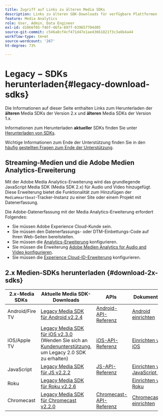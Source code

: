 ```yaml
---
title: Zugriff auf Links zu älteren Media SDKs
description: Links zu älteren SDK-Downloads für verfügbare Plattformen, einschließlich Android, iOS, JavaScript, Chromecast und Roku.
feature: Media Analytics
role: User, Admin, Data Engineer
exl-id: d1066f05-f46f-46fa-897f-039657704d05
source-git-commit: c546a8cf4cf471d47e1ae43661821f3c3a6b4a44
workflow-type: tm+mt
source-wordcount: '267'
ht-degree: 73%

---
```


# Legacy − SDKs herunterladen{#legacy-download-sdks}

Die Informationen auf dieser Seite enthalten Links zum Herunterladen der **älteren** Media SDKs der Version 2.x und **älteren** Media SDKs der Version 1.x.

Informationen zum Herunterladen **aktueller** SDKs finden Sie unter [Herunterladen von SDKs](/help/getting-started/download-sdks.md).

Wichtige Informationen zum Ende der Unterstützung finden Sie in den [häufig gestellten Fragen zum Ende der Unterstützung](/help/additional-resources/end-of-support-faqs.md).

## Streaming-Medien und die Adobe Medien Analytics-Erweiterung

Mit der Adobe Media Analytics-Erweiterung wird das grundlegende JavaScript Media SDK (Media SDK 2.x) für Audio und Video hinzugefügt. Diese Erweiterung bietet die Funktionalität zum Hinzufügen der `MediaHeartbeat`-Tracker-Instanz zu einer Site oder einem Projekt mit Datenerfassung.

Die Adobe-Datenerfassung mit der Media Analytics-Erweiterung erfordert Folgendes:
* Sie müssen Adobe Experience Cloud-Kunde sein.
* Sie müssen den Datenerfassungs- oder DTM-Einbettungs-Code auf Ihren Web-Seiten bereitstellen.
* Sie müssen die [Analytics-Erweiterung](https://experienceleague.adobe.com/docs/experience-platform/tags/extensions/adobe/analytics/overview.html?lang=de) konfigurieren.
* Sie müssen die Erweiterung [Adobe Medien Analytics for Audio and Video konfigurieren](https://experienceleague.adobe.com/docs/experience-platform/tags/extensions/client/media-analytics/overview.html).
* Sie müssen die [Experience Cloud-ID-Erweiterung](https://experienceleague.adobe.com/docs/experience-platform/tags/extensions/adobe/id-service/overview.html?lang=de) konfigurieren.

## 2.x Medien-SDKs herunterladen {#download-2x-sdks}

| 2.x-Media SDKs  | Aktuelle Media SDK-Downloads |  APIs   |  Dokumentation  |
| --- | --- | --- | --- |
| Android/Fire TV | [Legacy Media SDK für Android v2.2.4](https://github.com/Adobe-Marketing-Cloud/media-sdks/releases/tag/android-v2.2.4) | [Android-API-Referenz](https://adobe-marketing-cloud.github.io/media-sdks/reference/android/) | [Android einrichten](/help/legacy/media-sdk/setup/set-up-android.md) |
| iOS/Apple TV | [Legacy Media SDK für iOS v2.3.0](https://github.com/Adobe-Marketing-Cloud/media-sdks/releases/tag/ios-v2.3.0) (Wenden Sie sich an [Kundenunterstützung](https://helpx.adobe.com/de/marketing-cloud/contact-support.html), um Legacy 2.0 SDK zu erhalten) | [iOS-API-Referenz](https://adobe-marketing-cloud.github.io/media-sdks/reference/ios/) | [Einrichten von iOS](/help/legacy/media-sdk/setup/set-up-ios.md) |
| JavaScript | [Legacy Media SDK für JS v2.2.2](https://github.com/Adobe-Marketing-Cloud/media-sdks/releases/tag/js-v2.2.2) | [JS-API-Referenz](https://adobe-marketing-cloud.github.io/media-sdks/reference/javascript/) | [Einrichten von JavaScript 2.x](/help/legacy/media-sdk/setup/setup-javascript/set-up-js-2.md) |
| Roku | [Legacy Media SDK für Roku v2.2.6](https://github.com/Adobe-Marketing-Cloud/media-sdks/releases/tag/roku-v2.2.6) | | [Einrichten von Roku](/help/implementation/media-sdk/setup/set-up-roku.md) |
| Chromecast | [Legacy Media SDK für Chromecast v2.2.0](https://github.com/Adobe-Marketing-Cloud/media-sdks/releases/tag/chromecast-v2.2.0) | [Chromecast-API-Referenz](https://adobe-marketing-cloud.github.io/media-sdks/reference/chromecast/) | [Chromecast einrichten ](/help/implementation/media-sdk/setup/set-up-chromecast.md) |
